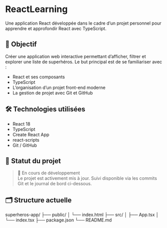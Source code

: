 # ReactLearning

Une application React développée dans le cadre d’un projet personnel pour apprendre et approfondir React avec TypeScript.

## 🎯 Objectif

Créer une application web interactive permettant d’afficher, filtrer et explorer une liste de superhéros. Le but principal est de se familiariser avec :
- React et ses composants
- TypeScript
- L’organisation d’un projet front-end moderne
- La gestion de projet avec Git et GitHub

## 🛠️ Technologies utilisées

- React 18
- TypeScript
- Create React App
- react-scripts
- Git / GitHub

## 🚧 Statut du projet

> 📅 En cours de développement  
Le projet est activement mis à jour. Suivi disponible via les commits Git et le journal de bord ci-dessous.

## 🗂️ Structure actuelle
superheros-app/
├── public/
│ └── index.html
├── src/
│ ├── App.tsx
│ └── index.tsx
├── package.json
└── README.md
